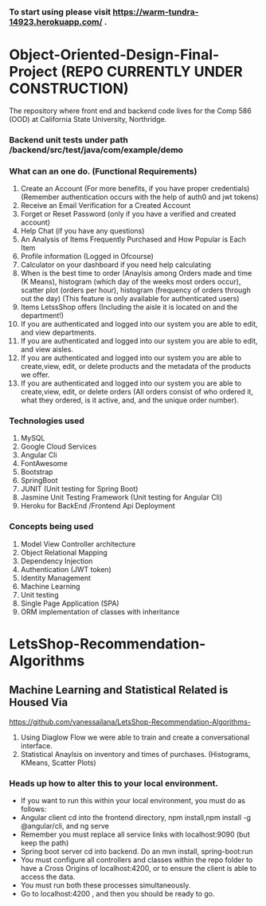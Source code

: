 ### To start using please visit https://warm-tundra-14923.herokuapp.com/ . 

# Object-Oriented-Design-Final-Project (REPO CURRENTLY UNDER CONSTRUCTION)
The repository where front end and backend code lives for the Comp 586 (OOD)  at California State University, Northridge. 

### Backend unit tests under path /backend/src/test/java/com/example/demo

### What can an one do. (Functional Requirements)
1. Create an Account (For more benefits, if you have proper credentials) (Remember authentication occurs with the help of auth0 and jwt tokens)
2. Receive an Email Verification for a Created Account
3. Forget or Reset Password (only if you have a verified and created account)
4. Help Chat (if you have any questions)
5. An Analysis of Items Frequently Purchased and How Popular is Each Item
6. Profile information (Logged in Ofcourse) 
7. Calculator on your dashboard if you need help calculating 
8. When is the best time to order (Anaylsis among Orders made and time (K Means), histogram (which day of the weeks most orders occur), scatter plot (orders per hour), histogram (frequency of orders through out the day) (This feature is only available for authenticated users) 
9. Items LetssShop offers (Including the aisle it is located on and the department!)
10. If you are authenticated and logged into our system you are able to edit, and view departments.
11. If you are authenticated and logged into our system you are able to edit, and view aisles.
11. If you are authenticated and logged into our system you are able to create,view, edit, or delete products and the metadata of the products we offer.
11. If you are authenticated and logged into our system you are able to create,view, edit, or delete orders (All orders consist of who ordered it, what they ordered, is it active, and, and the unique order number).
### Technologies used
1. MySQL
2. Google Cloud Services
3. Angular Cli 
4. FontAwesome
5. Bootstrap 
6. SpringBoot 
7. JUNIT (Unit testing for Spring Boot)
8. Jasmine Unit Testing Framework  (Unit testing for Angular Cli)
9. Heroku for BackEnd /Frontend Api Deployment 

### Concepts being used
1. Model View Controller architecture 
2. Object Relational Mapping 
3. Dependency Injection 
4. Authentication (JWT token)
5. Identity Management 
6. Machine Learning 
7. Unit testing 
8. Single Page Application (SPA)
9. ORM implementation of classes with inheritance

# LetsShop-Recommendation-Algorithms
## Machine Learning and Statistical Related is Housed Via
https://github.com/vanessailana/LetsShop-Recommendation-Algorithms-
1. Using Diaglow Flow we were able to train and create a conversational interface. 
2. Statistical Anaylsis on inventory and times of purchases. (Histograms, KMeans, Scatter Plots)

### Heads up how to alter this to your local environment. 
-  If you want to run this within your local environment, you must do as follows:
- Angular client cd into the frontend directory, npm install,npm install -g @angular/cli, and ng serve 
- Remember you must replace all service links with localhost:9090  (but keep the path)
- Spring boot server cd into backend. Do an mvn install, spring-boot:run 
- You must configure all controllers and classes within the repo folder to have a Cross Origins of localhost:4200, or to ensure the client is able to access the data.
- You must run both these processes simultaneously.  
- Go to localhost:4200 , and then you should be ready to go. 
